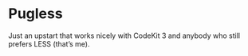 # Pugless

Just an upstart that works nicely with CodeKit 3 and anybody who still prefers LESS (that’s me).

